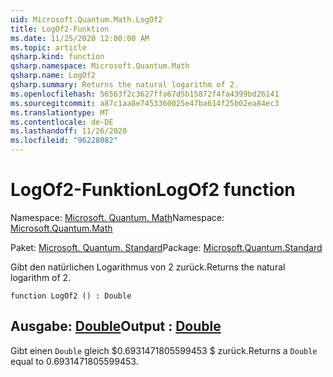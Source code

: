 ```yaml
---
uid: Microsoft.Quantum.Math.LogOf2
title: LogOf2-Funktion
ms.date: 11/25/2020 12:00:00 AM
ms.topic: article
qsharp.kind: function
qsharp.namespace: Microsoft.Quantum.Math
qsharp.name: LogOf2
qsharp.summary: Returns the natural logarithm of 2.
ms.openlocfilehash: 56563f2c3627ffa67d5b15872f4fa4399bd26141
ms.sourcegitcommit: a87c1aa8e7453360025e47ba614f25b02ea84ec3
ms.translationtype: MT
ms.contentlocale: de-DE
ms.lasthandoff: 11/26/2020
ms.locfileid: "96228082"
---
```

# <a name="logof2-function"></a><span data-ttu-id="204a6-102">LogOf2-Funktion</span><span class="sxs-lookup"><span data-stu-id="204a6-102">LogOf2 function</span></span>

<span data-ttu-id="204a6-103">Namespace: [Microsoft. Quantum. Math](xref:Microsoft.Quantum.Math)</span><span class="sxs-lookup"><span data-stu-id="204a6-103">Namespace: [Microsoft.Quantum.Math](xref:Microsoft.Quantum.Math)</span></span>

<span data-ttu-id="204a6-104">Paket: [Microsoft. Quantum. Standard](https://nuget.org/packages/Microsoft.Quantum.Standard)</span><span class="sxs-lookup"><span data-stu-id="204a6-104">Package: [Microsoft.Quantum.Standard](https://nuget.org/packages/Microsoft.Quantum.Standard)</span></span>


<span data-ttu-id="204a6-105">Gibt den natürlichen Logarithmus von 2 zurück.</span><span class="sxs-lookup"><span data-stu-id="204a6-105">Returns the natural logarithm of 2.</span></span>

```qsharp
function LogOf2 () : Double
```


## <a name="output--double"></a><span data-ttu-id="204a6-106">Ausgabe: [Double](xref:microsoft.quantum.lang-ref.double)</span><span class="sxs-lookup"><span data-stu-id="204a6-106">Output : [Double](xref:microsoft.quantum.lang-ref.double)</span></span>

<span data-ttu-id="204a6-107">Gibt einen `Double` gleich $0.6931471805599453 $ zurück.</span><span class="sxs-lookup"><span data-stu-id="204a6-107">Returns a `Double` equal to $0.6931471805599453$.</span></span>
